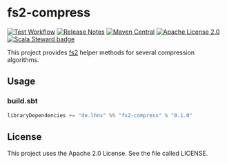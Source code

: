 # fs2-compress

[![Test Workflow](https://github.com/lhns/fs2-compress/workflows/test/badge.svg)](https://github.com/lhns/fs2-compress/actions?query=workflow%3Atest)
[![Release Notes](https://img.shields.io/github/release/lhns/fs2-compress.svg?maxAge=3600)](https://github.com/lhns/fs2-compress/releases/latest)
[![Maven Central](https://img.shields.io/maven-central/v/de.lhns/fs2-compress_2.13)](https://search.maven.org/artifact/de.lhns/fs2-compress_2.13)
[![Apache License 2.0](https://img.shields.io/github/license/lhns/fs2-compress.svg?maxAge=3600)](https://www.apache.org/licenses/LICENSE-2.0)
[![Scala Steward badge](https://img.shields.io/badge/Scala_Steward-helping-blue.svg?style=flat&logo=data:image/png;base64,iVBORw0KGgoAAAANSUhEUgAAAA4AAAAQCAMAAAARSr4IAAAAVFBMVEUAAACHjojlOy5NWlrKzcYRKjGFjIbp293YycuLa3pYY2LSqql4f3pCUFTgSjNodYRmcXUsPD/NTTbjRS+2jomhgnzNc223cGvZS0HaSD0XLjbaSjElhIr+AAAAAXRSTlMAQObYZgAAAHlJREFUCNdNyosOwyAIhWHAQS1Vt7a77/3fcxxdmv0xwmckutAR1nkm4ggbyEcg/wWmlGLDAA3oL50xi6fk5ffZ3E2E3QfZDCcCN2YtbEWZt+Drc6u6rlqv7Uk0LdKqqr5rk2UCRXOk0vmQKGfc94nOJyQjouF9H/wCc9gECEYfONoAAAAASUVORK5CYII=)](https://scala-steward.org)

This project provides [fs2](https://github.com/typelevel/fs2) helper methods
for several compression algorithms.

## Usage

### build.sbt

```sbt
libraryDependencies += "de.lhns" %% "fs2-compress" % "0.1.0"
```

## License

This project uses the Apache 2.0 License. See the file called LICENSE.